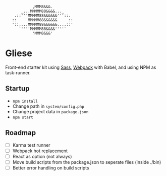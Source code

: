 ```
            ,MMM8&&&.
       _...MMMMM88&&&&..._
    .::'''MMMMM88&&&&&&'''::.
   ::     MMMMM88&&&&&&     ::
   '::....MMMMM88&&&&&&....::'
      `''''MMMMM88&&&&''''`
            'MMM8&&&'
```

# Gliese
Front-end starter kit using [Sass](http://sass-lang.com/), [Webpack](http://webpack.github.io/) with Babel, and using NPM as task-runner.

## Startup
- ```npm install```
- Change path in ```system/config.php```
- Change project data in ```package.json```
- ```npm start```

## Roadmap
- [ ] Karma test runner
- [ ] Webpack hot replacement
- [ ] React as option (not always)
- [ ] Move build scripts from the package.json to seperate files (inside ./bin)
- [ ] Better error handling on build scripts
